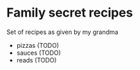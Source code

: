 # Family secret recipes

Set of recipes as given by my grandma

* pizzas (TODO)
* sauces (TODO)
* reads (TODO)